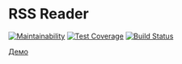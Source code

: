 # RSS Reader
[![Maintainability](https://api.codeclimate.com/v1/badges/5615f1cf78ab4e81c5a8/maintainability)](https://codeclimate.com/github/mika193/rss-reader/maintainability)
[![Test Coverage](https://api.codeclimate.com/v1/badges/52515e68ae23090f2730/test_coverage)](https://codeclimate.com/github/mika193/project-lvl3-s414/test_coverage)
[![Build Status](https://travis-ci.org/mika193/project-lvl3-s414.svg?branch=master)](https://travis-ci.org/mika193/project-lvl3-s414)

[Демо](https://mika193-rss.surge.sh/)
